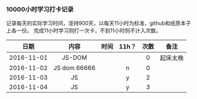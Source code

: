 ### 10000小时学习打卡记录

记录每天的实际学习时间，坚持900天，以每天11小时为标准，github和纸质本子上各一份。
完成11小时学习则打一次卡，不到11小时则不计入次数。




  |      日期     |       内容       |        时间        |   11h？   |   次数   |    备注     |
  | :-----------: | :--------------: | :----------------: | :-------: | :------: | :---------: |
  |   2016-11-01  |      JS-DOM      |                    |           |    0     |   起床太晚  |
  |   2016-11-02  |   JS dom   66666 |                    |     n     |    0     |             |
  |   2016-11-03  |   JS             |                    |     y     |    2     |             |
  |   2016-11-04  |   JS             |                    |     y     |    3     |             |